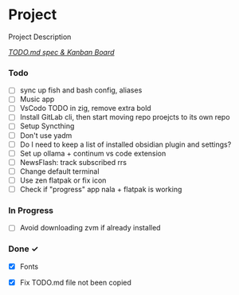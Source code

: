 # Project

Project Description

<em>[TODO.md spec & Kanban Board](https://bit.ly/3fCwKfM)</em>

### Todo

- [ ] sync up fish and bash config, aliases  
- [ ] Music app  
- [ ] VsCodo TODO in zig, remove extra bold  
- [ ] Install GitLab cli, then start moving repo proejcts to its own repo  
- [ ] Setup Syncthing  
- [ ] Don't use yadm  
- [ ] Do I need to keep a list of installed obsidian plugin and settings?  
- [ ] Set up ollama + continum vs code extension  
- [ ] NewsFlash: track subscribed rrs  
- [ ] Change default terminal  
- [ ] Use zen flatpak or fix icon  
- [ ] Check if "progress" app nala + flatpak is working  

### In Progress

- [ ] Avoid downloading zvm if already installed  

### Done ✓

- [x] Fonts  
- [x] Fix TODO.md file not been copied  

